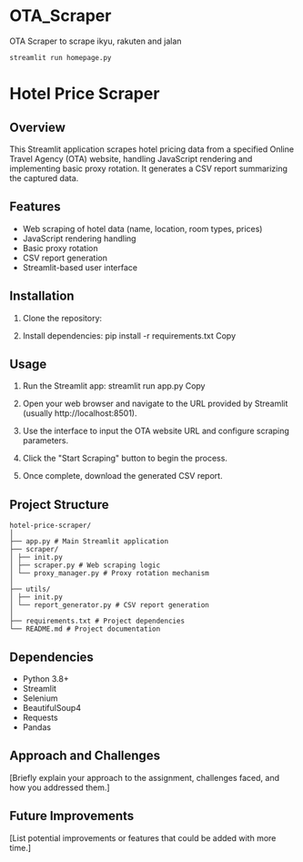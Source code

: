 # OTA_Scraper

OTA Scraper to scrape ikyu, rakuten and jalan

`streamlit run homepage.py`

# Hotel Price Scraper

## Overview

This Streamlit application scrapes hotel pricing data from a specified Online Travel Agency (OTA) website, handling JavaScript rendering and implementing basic proxy rotation. It generates a CSV report summarizing the captured data.

## Features

- Web scraping of hotel data (name, location, room types, prices)
- JavaScript rendering handling
- Basic proxy rotation
- CSV report generation
- Streamlit-based user interface

## Installation

1. Clone the repository:

2. Install dependencies:
   pip install -r requirements.txt
   Copy

## Usage

1. Run the Streamlit app:
   streamlit run app.py
   Copy
2. Open your web browser and navigate to the URL provided by Streamlit (usually http://localhost:8501).

3. Use the interface to input the OTA website URL and configure scraping parameters.

4. Click the "Start Scraping" button to begin the process.

5. Once complete, download the generated CSV report.

## Project Structure

```
hotel-price-scraper/
│
├── app.py # Main Streamlit application
├── scraper/
│ ├── init.py
│ ├── scraper.py # Web scraping logic
│ └── proxy_manager.py # Proxy rotation mechanism
│
├── utils/
│ ├── init.py
│ └── report_generator.py # CSV report generation
│
├── requirements.txt # Project dependencies
└── README.md # Project documentation
```

## Dependencies

- Python 3.8+
- Streamlit
- Selenium
- BeautifulSoup4
- Requests
- Pandas

## Approach and Challenges

[Briefly explain your approach to the assignment, challenges faced, and how you addressed them.]

## Future Improvements

[List potential improvements or features that could be added with more time.]
